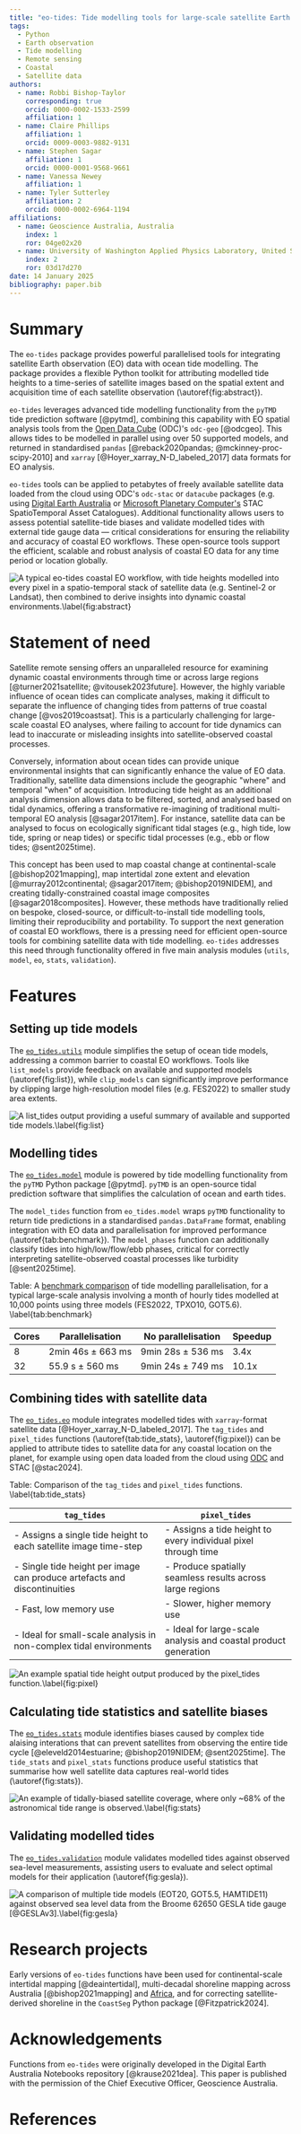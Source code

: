 ```yaml
---
title: "eo-tides: Tide modelling tools for large-scale satellite Earth observation analysis"
tags:
  - Python
  - Earth observation
  - Tide modelling
  - Remote sensing
  - Coastal
  - Satellite data
authors:
  - name: Robbi Bishop-Taylor
    corresponding: true
    orcid: 0000-0002-1533-2599
    affiliation: 1
  - name: Claire Phillips
    affiliation: 1
    orcid: 0009-0003-9882-9131
  - name: Stephen Sagar
    affiliation: 1
    orcid: 0000-0001-9568-9661
  - name: Vanessa Newey
    affiliation: 1
  - name: Tyler Sutterley
    affiliation: 2
    orcid: 0000-0002-6964-1194
affiliations:
  - name: Geoscience Australia, Australia
    index: 1
    ror: 04ge02x20
  - name: University of Washington Applied Physics Laboratory, United States of America
    index: 2
    ror: 03d17d270
date: 14 January 2025
bibliography: paper.bib
---
```


# Summary

The `eo-tides` package provides powerful parallelised tools for integrating satellite Earth observation (EO) data with ocean tide modelling. The package provides a flexible Python toolkit for attributing modelled tide heights to a time-series of satellite images based on the spatial extent and acquisition time of each satellite observation (\autoref{fig:abstract}).

`eo-tides` leverages advanced tide modelling functionality from the `pyTMD` tide prediction software [@pytmd], combining this capability with EO spatial analysis tools from the [Open Data Cube](https://www.opendatacube.org/) (ODC)'s `odc-geo` [@odcgeo]. This allows tides to be modelled in parallel using over 50 supported models, and returned in standardised `pandas` [@reback2020pandas; @mckinney-proc-scipy-2010] and `xarray` [@Hoyer_xarray_N-D_labeled_2017] data formats for EO analysis.

`eo-tides` tools can be applied to petabytes of freely available satellite data loaded from the cloud using ODC's `odc-stac` or `datacube` packages (e.g. using [Digital Earth Australia](https://knowledge.dea.ga.gov.au/guides/setup/gis/stac/) or [Microsoft Planetary Computer's](https://planetarycomputer.microsoft.com/) STAC SpatioTemporal Asset Catalogues). Additional functionality allows users to assess potential satellite-tide biases and validate modelled tides with external tide gauge data — critical considerations for ensuring the reliability and accuracy of coastal EO workflows. These open-source tools support the efficient, scalable and robust analysis of coastal EO data for any time period or location globally.

![A typical `eo-tides` coastal EO workflow, with tide heights modelled into every pixel in a spatio-temporal stack of satellite data (e.g. Sentinel-2 or Landsat), then combined to derive insights into dynamic coastal environments.\label{fig:abstract}](figures/joss_abstract.png)

# Statement of need

Satellite remote sensing offers an unparalleled resource for examining dynamic coastal environments through time or across large regions [@turner2021satellite; @vitousek2023future]. However, the highly variable influence of ocean tides can complicate analyses, making it difficult to separate the influence of changing tides from patterns of true coastal change [@vos2019coastsat]. This is a particularly challenging for large-scale coastal EO analyses, where failing to account for tide dynamics can lead to inaccurate or misleading insights into satellite-observed coastal processes.

Conversely, information about ocean tides can provide unique environmental insights that can significantly enhance the value of EO data. Traditionally, satellite data dimensions include the geographic "where" and temporal "when" of acquisition. Introducing tide height as an additional analysis dimension allows data to be filtered, sorted, and analysed based on tidal dynamics, offering a transformative re-imagining of traditional multi-temporal EO analysis [@sagar2017item]. For instance, satellite data can be analysed to focus on ecologically significant tidal stages (e.g., high tide, low tide, spring or neap tides) or specific tidal processes (e.g., ebb or flow tides; @sent2025time).

This concept has been used to map coastal change at continental-scale [@bishop2021mapping], map intertidal zone extent and elevation [@murray2012continental; @sagar2017item; @bishop2019NIDEM], and creating tidally-constrained coastal image composites [@sagar2018composites]. However, these methods have traditionally relied on bespoke, closed-source, or difficult-to-install tide modelling tools, limiting their reproducibility and portability. To support the next generation of coastal EO workflows, there is a pressing need for efficient open-source tools for combining satellite data with tide modelling. `eo-tides` addresses this need through functionality offered in five main analysis modules (`utils`, `model`, `eo`, `stats`, `validation`).

# Features

## Setting up tide models

The [`eo_tides.utils`](https://geoscienceaustralia.github.io/eo-tides/api/#eo_tides.utils) module simplifies the setup of ocean tide models, addressing a common barrier to coastal EO workflows. Tools like `list_models` provide feedback on available and supported models (\autoref{fig:list}), while `clip_models` can significantly improve performance by clipping large high-resolution model files (e.g. FES2022) to smaller study area extents.

![A `list_tides` output providing a useful summary of available and supported tide models.\label{fig:list}](figures/joss_fig_list.png)

## Modelling tides

The [`eo_tides.model`](https://geoscienceaustralia.github.io/eo-tides/api/#eo_tides.model) module is powered by tide modelling functionality from the `pyTMD` Python package [@pytmd].
`pyTMD` is an open-source tidal prediction software that simplifies the calculation of ocean and earth tides. 

The `model_tides` function from `eo_tides.model` wraps `pyTMD` functionality to return tide predictions in a standardised `pandas.DataFrame` format, enabling integration with EO data and parallelisation for improved performance (\autoref{tab:benchmark}).
The `model_phases` function can additionally classify tides into high/low/flow/ebb phases, critical for correctly interpreting satellite-observed coastal processes like turbidity [@sent2025time].

Table: A [benchmark comparison](https://github.com/GeoscienceAustralia/eo-tides/blob/main/paper/benchmarking.ipynb) of tide modelling parallelisation, for a typical large-scale analysis involving a month of hourly tides modelled at 10,000 points using three models (FES2022, TPXO10, GOT5.6). \label{tab:benchmark}

| Cores | Parallelisation   | No parallelisation | Speedup |
| ----- | ----------------- | ------------------ | ------- |
| 8     | 2min 46s ± 663 ms | 9min 28s ± 536 ms  | 3.4x    |
| 32    | 55.9 s ± 560 ms   | 9min 24s ± 749 ms  | 10.1x   |

## Combining tides with satellite data

The [`eo_tides.eo`](https://geoscienceaustralia.github.io/eo-tides/api/#eo_tides.eo) module integrates modelled tides with `xarray`-format satellite data [@Hoyer_xarray_N-D_labeled_2017]. The `tag_tides` and `pixel_tides` functions (\autoref{tab:tide_stats}, \autoref{fig:pixel}) can be applied to attribute tides to satellite data for any coastal location on the planet, for example using open data loaded from the cloud using [ODC](https://www.opendatacube.org/) and STAC [@stac2024].

Table: Comparison of the `tag_tides` and `pixel_tides` functions. \label{tab:tide_stats}

| `tag_tides`                                                              | `pixel_tides`                                                   |
| ------------------------------------------------------------------------ | --------------------------------------------------------------- |
| - Assigns a single tide height to each satellite image time-step         | - Assigns a tide height to every individual pixel through time  |
| - Single tide height per image can produce artefacts and discontinuities | - Produce spatially seamless results across large regions       |
| - Fast, low memory use                                                   | - Slower, higher memory use                                     |
| - Ideal for small-scale analysis in non-complex tidal environments       | - Ideal for large-scale analysis and coastal product generation |

![An example spatial tide height output produced by the `pixel_tides` function.\label{fig:pixel}](figures/joss_fig_pixel.png)

## Calculating tide statistics and satellite biases

The [`eo_tides.stats`](https://geoscienceaustralia.github.io/eo-tides/api/#eo_tides.stats) module identifies biases caused by complex tide alaising interations that can prevent satellites from observing the entire tide cycle [@eleveld2014estuarine; @bishop2019NIDEM; @sent2025time]. The `tide_stats` and `pixel_stats` functions produce useful statistics that summarise how well satellite data captures real-world tides (\autoref{fig:stats}).

![An example of tidally-biased satellite coverage, where only ~68% of the astronomical tide range is observed.\label{fig:stats}](figures/joss_fig_stats.png)

## Validating modelled tides

The [`eo_tides.validation`](https://geoscienceaustralia.github.io/eo-tides/api/#eo_tides.validation) module validates modelled tides against observed sea-level measurements, assisting users to evaluate and select optimal models for their application (\autoref{fig:gesla}).

![A comparison of multiple tide models (EOT20, GOT5.5, HAMTIDE11) against observed sea level data from the Broome 62650 GESLA tide gauge [@GESLAv3].\label{fig:gesla}](figures/joss_fig_gesla.png)

# Research projects

Early versions of `eo-tides` functions have been used for continental-scale intertidal mapping [@deaintertidal], multi-decadal shoreline mapping across Australia [@bishop2021mapping] and [Africa](https://www.digitalearthafrica.org/platform-resources/services/coastlines), and for correcting satellite-derived shoreline in the `CoastSeg` Python package [@Fitzpatrick2024].

# Acknowledgements

Functions from `eo-tides` were originally developed in the Digital Earth Australia Notebooks repository [@krause2021dea]. This paper is published with the permission of the Chief Executive Officer, Geoscience Australia.

# References
